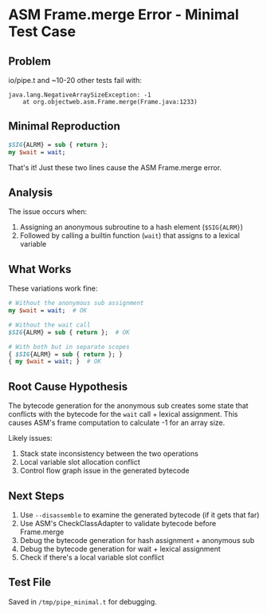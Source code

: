 # ASM Frame.merge Error - Minimal Test Case

## Problem
io/pipe.t and ~10-20 other tests fail with:
```
java.lang.NegativeArraySizeException: -1
	at org.objectweb.asm.Frame.merge(Frame.java:1233)
```

## Minimal Reproduction

```perl
$SIG{ALRM} = sub { return };
my $wait = wait;
```

That's it! Just these two lines cause the ASM Frame.merge error.

## Analysis

The issue occurs when:
1. Assigning an anonymous subroutine to a hash element (`$SIG{ALRM}`)
2. Followed by calling a builtin function (`wait`) that assigns to a lexical variable

## What Works

These variations work fine:
```perl
# Without the anonymous sub assignment
my $wait = wait;  # OK

# Without the wait call
$SIG{ALRM} = sub { return };  # OK

# With both but in separate scopes
{ $SIG{ALRM} = sub { return }; }
{ my $wait = wait; }  # OK
```

## Root Cause Hypothesis

The bytecode generation for the anonymous sub creates some state that
conflicts with the bytecode for the `wait` call + lexical assignment.
This causes ASM's frame computation to calculate -1 for an array size.

Likely issues:
1. Stack state inconsistency between the two operations
2. Local variable slot allocation conflict
3. Control flow graph issue in the generated bytecode

## Next Steps

1. Use `--disassemble` to examine the generated bytecode (if it gets that far)
2. Use ASM's CheckClassAdapter to validate bytecode before Frame.merge
3. Debug the bytecode generation for hash assignment + anonymous sub
4. Debug the bytecode generation for wait + lexical assignment
5. Check if there's a local variable slot conflict

## Test File

Saved in `/tmp/pipe_minimal.t` for debugging.

